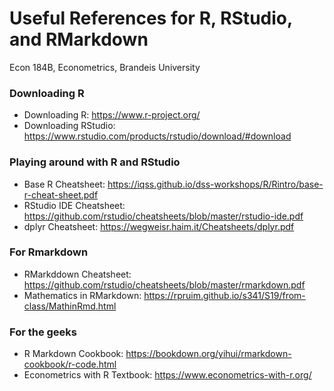 # Useful References for R, RStudio, and RMarkdown

Econ 184B, Econometrics, Brandeis University

### Downloading R
* Downloading R: https://www.r-project.org/
* Downloading RStudio: https://www.rstudio.com/products/rstudio/download/#download

### Playing around with R and RStudio
* Base R Cheatsheet: https://iqss.github.io/dss-workshops/R/Rintro/base-r-cheat-sheet.pdf
* RStudio IDE Cheatsheet: https://github.com/rstudio/cheatsheets/blob/master/rstudio-ide.pdf
* dplyr Cheatsheet: https://wegweisr.haim.it/Cheatsheets/dplyr.pdf

### For Rmarkdown 
* RMarkddown Cheatsheet: https://github.com/rstudio/cheatsheets/blob/master/rmarkdown.pdf
* Mathematics in RMarkdown: https://rpruim.github.io/s341/S19/from-class/MathinRmd.html

### For the geeks
* R Markdown Cookbook: https://bookdown.org/yihui/rmarkdown-cookbook/r-code.html
* Econometrics with R Textbook: https://www.econometrics-with-r.org/

